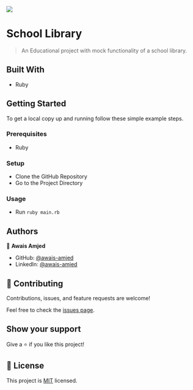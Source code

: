 ![](https://img.shields.io/badge/Microverse-blueviolet)

# School Library

> An Educational project with mock functionality of a school library.

## Built With

- Ruby

## Getting Started

To get a local copy up and running follow these simple example steps.

### Prerequisites

- Ruby

### Setup

- Clone the GitHub Repository
- Go to the Project Directory

### Usage

- Run `ruby main.rb`

## Authors

👤 **Awais Amjed**

- GitHub: [@awais-amjed](https://github.com/awais-amjed)
- LinkedIn: [@awais-amjed](https://www.linkedin.com/in/awais-amjed/)

## 🤝 Contributing

Contributions, issues, and feature requests are welcome!

Feel free to check the [issues page](../../issues/).

## Show your support

Give a ⭐️ if you like this project!

## 📝  License
This project is [MIT](./LICENSE) licensed.
